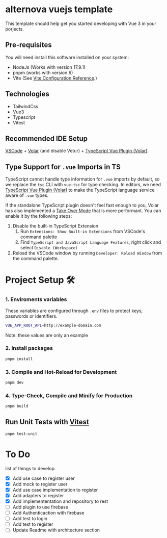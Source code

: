 # alternova **vuejs** template

This template should help get you started developing with Vue 3 in your porjects.

## Pre-requisites

You will need install this software installed on your system:

- NodeJs (Works with version 17.9.1)
- pnpm (works with version 6)
- Vite (See [Vite Configuration Reference](https://vitejs.dev/config/).)

## Technologies

- TailwindCss
- Vue3
- Typescript
- Vitest

## Recommended IDE Setup

[VSCode](https://code.visualstudio.com/) + [Volar](https://marketplace.visualstudio.com/items?itemName=Vue.volar) (and disable Vetur) + [TypeScript Vue Plugin (Volar)](https://marketplace.visualstudio.com/items?itemName=Vue.vscode-typescript-vue-plugin).

## Type Support for `.vue` Imports in TS

TypeScript cannot handle type information for `.vue` imports by default, so we replace the `tsc` CLI with `vue-tsc` for type checking. In editors, we need [TypeScript Vue Plugin (Volar)](https://marketplace.visualstudio.com/items?itemName=Vue.vscode-typescript-vue-plugin) to make the TypeScript language service aware of `.vue` types.

If the standalone TypeScript plugin doesn't feel fast enough to you, Volar has also implemented a [Take Over Mode](https://github.com/johnsoncodehk/volar/discussions/471#discussioncomment-1361669) that is more performant. You can enable it by the following steps:

1. Disable the built-in TypeScript Extension
   1. Run `Extensions: Show Built-in Extensions` from VSCode's command palette
   2. Find `TypeScript and JavaScript Language Features`, right click and select `Disable (Workspace)`
2. Reload the VSCode window by running `Developer: Reload Window` from the command palette.

# Project Setup 🛠️

### 1. Enviroments variables

These variables are configured through `.env` files to protect keys, passwords or identifiers.

```sh
VUE_APP_ROOT_API=http://example-domain.com
```

Note: these values are only an example

### 2. Install packages

```sh
pnpm install
```

### 3. Compile and Hot-Reload for Development

```sh
pnpm dev
```

### 4. Type-Check, Compile and Minify for Production

```sh
pnpm build
```

## Run Unit Tests with [Vitest](https://vitest.dev/)

```sh
pnpm test:unit
```

# To Do

list of things to develop.

- [x] Add use case to register user
- [x] Add mock to register user
- [x] Add use case implementation to register
- [x] Add adapters to register
- [x] Add implemententation and repository to rest
- [ ] Add plugin to use firebase
- [ ] Add Authenticaction with firebase
- [ ] Add test to login
- [ ] Add test to register
- [ ] Update Readme with architecture section
